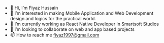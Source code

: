 - 👋 Hi, I’m Fiyaz Hussain
- 👀 I’m interested in making Mobile Application and Web Development design and logics for the practical world.
- 🌱 I’m currently working as React Native Developer in Smartsoft Studios
- 💞️ I’m looking to collaborate on web and app based projects
- 📫 How to reach me fiyaz1997@gmail.com

<!---
Fiyaz6772/Fiyaz6772 is a ✨ special ✨ repository because its `README.md` (this file) appears on your GitHub profile.
You can click the Preview link to take a look at your changes.
--->
